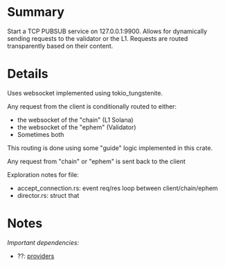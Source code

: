 
# Summary

Start a TCP PUBSUB service on 127.0.0.1:9900.
Allows for dynamically sending requests to the validator or the L1.
Requests are routed transparently based on their content.

# Details

Uses websocket implemented using tokio_tungstenite.

Any request from the client is conditionally routed to either:
 - the websocket of the "chain" (L1 Solana)
 - the websocket of the "ephem" (Validator)
 - Sometimes both

This routing is done using some "guide" logic implemented in this crate.

Any request from "chain" or "ephem" is sent back to the client

Exploration notes for file:

 - accept_connection.rs: event req/res loop between client/chain/ephem
 - director.rs: struct that 

# Notes

*Important dependencies:*

 - ??: [providers](../providers/README.md)
